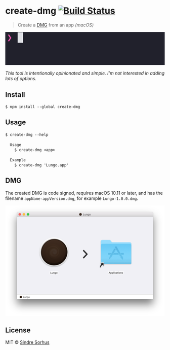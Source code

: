 # create-dmg [![Build Status](https://travis-ci.org/sindresorhus/create-dmg.svg?branch=master)](https://travis-ci.org/sindresorhus/create-dmg)

> Create a [DMG](https://en.m.wikipedia.org/wiki/Apple_Disk_Image) from an app *(macOS)*

<img src="screenshot-cli.gif" width="529">

*This tool is intentionally opinionated and simple. I'm not interested in adding lots of options.*


## Install

```
$ npm install --global create-dmg
```


## Usage

```
$ create-dmg --help

  Usage
    $ create-dmg <app>

  Example
    $ create-dmg 'Lungo.app'
```


## DMG

The created DMG is code signed, requires macOS 10.11 or later, and has the filename `appName-appVersion.dmg`, for example `Lungo-1.0.0.dmg`.

<img src="screenshot-dmg.png" width="772">


## License

MIT © [Sindre Sorhus](https://sindresorhus.com)

